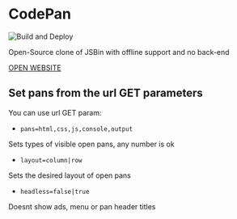 # CodePan

![Build and Deploy](https://github.com/Skayo/CodeBin/workflows/Build%20and%20Deploy/badge.svg)

Open-Source clone of JSBin with offline support and no back-end

[OPEN WEBSITE](https://bin.skayo.dev)


## Set pans from the url GET parameters

You can use url GET param:

- `pans=html,css,js,console,output`

Sets types of visible open pans, any number is ok

- `layout=column|row`

Sets the desired layout of open pans

- `headless=false|true`

Doesnt show ads, menu or pan header titles
